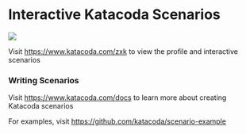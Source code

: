# Interactive Katacoda Scenarios

[![](http://shields.katacoda.com/katacoda/zxk/count.svg)](https://www.katacoda.com/zxk "Get your profile on Katacoda.com")

Visit https://www.katacoda.com/zxk to view the profile and interactive scenarios

### Writing Scenarios
Visit https://www.katacoda.com/docs to learn more about creating Katacoda scenarios

For examples, visit https://github.com/katacoda/scenario-example
